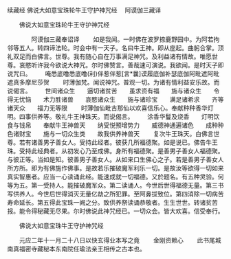 续藏经   佛说大如意宝珠轮牛王守护神咒经
　阿谟伽三藏译
　　 

　　佛说大如意宝珠轮牛王守护神咒经

　　　　阿谟伽三藏奉诏译
　　如是我闻。一时佛在波罗捺鹿野园中。为阿若拘邻等五人。转四谛法轮。时会中有一天子。名曰牛王神。即从座起。曲躬合掌。顶礼双足而白佛言。世尊。我有随心自在万事满足神咒。及利益诸有情故。唯愿世尊。哀愍听许我今欲说大神咒。尔时佛赞言。善哉速可演说。我欲闻。是时天子即说咒曰。
　　唵悉底噜悉底噜(利)伴惹伴惹[言*曩]谟履底伽补瑟底伽阿毗遮阿毗遮真多摩尼莎贺
　　时薄伽梵。闻说神咒。普观一切。为诸有情利益安乐故。而说偈言。
　　世间诸众生　　逼切诸贫苦　　虽求资有福　　施与诸众生　　令得无忧恼　　术力胜诸兽　　哀愍诸众生　　施与诸珍宝　　满足诸希求　　齐等诸天众　　福力无等限
　　时薄伽仙毗吉那仙以欢喜信乐心。奉献种种香华灯明。四事供养等。敬礼牛王神珠天。而说偈言。
　　涂香华鬘及烧香　　灯明饮食与钱帛　　奉献牛王神兽天　　纳受悦预增势力　　威德神通遍诸色　　成种种色诸财宝　　施与一切众生类　　故我供养神兽天
　　复次牛王珠天。白佛言世尊。若有诸善男子善女人。受持此经者。彼获几所福德聚。如是说已。佛告牛王珠。受持此经典者。从初发心乃至成佛。身所有福德聚。是善男子善女人福德聚。与彼正等。当如是知。彼善男子善女人。从如来口生佛心之子。若是善男子善女人所方所。即为有佛施作佛事。是故若乐摧破魔军利乐一切。是故汝等欲得一切如来真实智惠者。应当一心读诵此经。能速成就一切福德。又於题名。有五种灵验。何等为五。第一受持人。能摧破魔军众。第二读诵人。今世后世得福德无量。第三书写供养人。今世后世得消灭无量亿劫之所犯罪。至阿鼻拔致位。第四消除一切病苦寿命延长。第五得此宝珠一阙之分。致供养祭读诵恭敬者。生生世世。转诸贫苦报。能令得秘藏无尽果。尔时佛说此神咒经已。一切众会。皆大欢喜。信受奉行。

　　佛说大如意宝珠牛王守护神咒经

　　元应二年十一月二十八日以快玄得业本写之竟
　　金刚资赖心
　　此书尾城南真福密寺藏秘本东南院任瑜法亲王相传之古本也。
